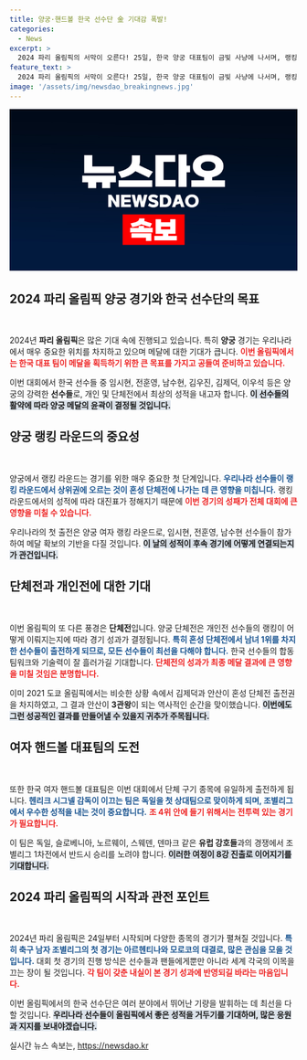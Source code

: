```yaml
---
title: 양궁·핸드볼 한국 선수단 金 기대감 폭발!
categories:
  - News
excerpt: >
  2024 파리 올림픽의 서막이 오른다! 25일, 한국 양궁 대표팀이 금빛 사냥에 나서며, 랭킹 라운드에서의 성적이 향후 대진표에 결정적 영향을 미친다. 첫 금메달의 주인공은 과연 누구일까?
feature_text: >
  2024 파리 올림픽의 서막이 오른다! 25일, 한국 양궁 대표팀이 금빛 사냥에 나서며, 랭킹 라운드에서의 성적이 향후 대진표에 결정적 영향을 미친다. 첫 금메달의 주인공은 과연 누구일까?
image: '/assets/img/newsdao_breakingnews.jpg'
---
```


<p><img src="/assets/img/newsdao_breakingnews.jpg" alt="firstkoreanews 속보" /></p>

<h2 data-ke-size="size26">2024 파리 올림픽 양궁 경기와 한국 선수단의 목표</h2>

<p data-ke-size="size16">&nbsp;</p>

<p>2024년 <b>파리 올림픽</b>은 많은 기대 속에 진행되고 있습니다. 특히 <b>양궁</b> 경기는 우리나라에서 매우 중요한 위치를 차지하고 있으며 메달에 대한 기대가 큽니다. <b><span style="color: #ee2323;">이번 올림픽에서는 한국 대표 팀이 메달을 획득하기 위한 큰 목표를 가지고 공들여 준비하고 있습니다.</span></b> </p>

<p>이번 대회에서 한국 선수들 중 임시현, 전훈영, 남수현, 김우진, 김제덕, 이우석 등은 양궁의 강력한 <b>선수들</b>로, 개인 및 단체전에서 최상의 성적을 내고자 합니다. <b><span style="background-color: #21538527;">이 선수들의 활약에 따라 양궁 메달의 윤곽이 결정될 것입니다.</span></b> </p>

<h2 data-ke-size="size26">양궁 랭킹 라운드의 중요성</h2>

<p data-ke-size="size16">&nbsp;</p>

<p>양궁에서 랭킹 라운드는 경기를 위한 매우 중요한 첫 단계입니다. <b><span style="color: #1a5490;">우리나라 선수들이 랭킹 라운드에서 상위권에 오르는 것이 혼성 단체전에 나가는 데 큰 영향을 미칩니다.</span></b> 랭킹 라운드에서의 성적에 따라 대진표가 정해지기 때문에 <b><span style="color: #ee2323;">이번 경기의 성패가 전체 대회에 큰 영향을 미칠 수 있습니다.</span></b> </p>

<p>우리나라의 첫 출전은 양궁 여자 랭킹 라운드로, 임시현, 전훈영, 남수현 선수들이 참가하여 메달 확보의 기반을 다질 것입니다. <b><span style="background-color: #21538527;">이 날의 성적이 후속 경기에 어떻게 연결되는지가 관건입니다.</span></b> </p>

<h2 data-ke-size="size26">단체전과 개인전에 대한 기대</h2>

<p data-ke-size="size16">&nbsp;</p>

<p>이번 올림픽의 또 다른 풍경은 <b>단체전</b>입니다. 양궁 단체전은 개인전 선수들의 랭킹이 어떻게 이뤄지는지에 따라 경기 성과가 결정됩니다. <b><span style="color: #1a5490;">특히 혼성 단체전에서 남녀 1위를 차지한 선수들이 출전하게 되므로, 모든 선수들이 최선을 다해야 합니다.</span></b> 한국 선수들의 합동 팀워크와 기술력이 잘 흘러가길 기대합니다. <b><span style="color: #ee2323;">단체전의 성과가 최종 메달 결과에 큰 영향을 미칠 것임은 분명합니다.</span></b> </p>

<p>이미 2021 도쿄 올림픽에서는 비슷한 상황 속에서 김제덕과 안산이 혼성 단체전 출전권을 차지하였고, 그 결과 안산이 <b>3관왕</b>이 되는 역사적인 순간을 맞이했습니다. <b><span style="background-color: #21538527;">이번에도 그런 성공적인 결과를 만들어낼 수 있을지 귀추가 주목됩니다.</span></b></p>

<h2 data-ke-size="size26">여자 핸드볼 대표팀의 도전</h2>

<p data-ke-size="size16">&nbsp;</p>

<p>또한 한국 여자 핸드볼 대표팀은 이번 대회에서 단체 구기 종목에 유일하게 출전하게 됩니다. <b><span style="color: #1a5490;">헨리크 시그넬 감독이 이끄는 팀은 독일을 첫 상대팀으로 맞이하게 되며, 조별리그에서 우수한 성적을 내는 것이 중요합니다.</span></b>  <b><span style="color: #ee2323;">조 4위 안에 들기 위해서는 전투력 있는 경기가 필요합니다.</span></b> </p>

<p>이 팀은 독일, 슬로베니아, 노르웨이, 스웨덴, 덴마크 같은 <b>유럽 강호들</b>과의 경쟁에서 조별리그 1차전에서 반드시 승리를 노려야 합니다. <b><span style="background-color: #21538527;">이러한 여정이 8강 진출로 이어지기를 기대합니다.</span></b> </p>

<h2 data-ke-size="size26">2024 파리 올림픽의 시작과 관전 포인트</h2>

<p data-ke-size="size16">&nbsp;</p>

<p>2024년 파리 올림픽은 24일부터 시작되며 다양한 종목의 경기가 펼쳐질 것입니다. <b><span style="color: #1a5490;">특히 축구 남자 조별리그의 첫 경기는 아르헨티나와 모로코의 대결로, 많은 관심을 모을 것입니다.</span></b> 대회 첫 경기의 진행 방식은 선수들과 팬들에게뿐만 아니라 세계 각국의 이목을 끄는 장이 될 것입니다. <b><span style="color: #ee2323;">각 팀이 갖춘 내실이 본 경기 성과에 반영되길 바라는 마음입니다.</span></b></p>

<p>이번 올림픽에서의 한국 선수단은 여러 분야에서 뛰어난 기량을 발휘하는 데 최선을 다할 것입니다. <b><span style="background-color: #21538527;">우리나라 선수들이 올림픽에서 좋은 성적을 거두기를 기대하며, 많은 응원과 지지를 보내야겠습니다.</span></b> </p>

<p data-ke-size="size16"></p>
실시간 뉴스 속보는, <a href="https://newsdao.kr" rel="dofollow">https://newsdao.kr</a>


